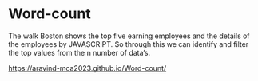 # Word-count

The walk Boston shows the top five earning employees and the details of the employees by JAVASCRIPT.
So through this we can identify and filter the top values from the n number of data’s.

https://aravind-mca2023.github.io/Word-count/
